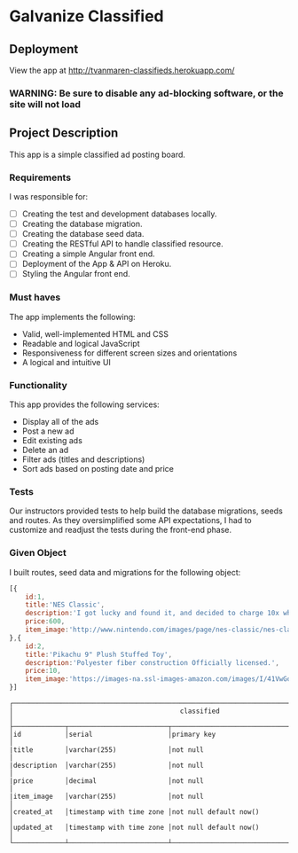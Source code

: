 # Galvanize Classified

## Deployment

View the app at http://tvanmaren-classifieds.herokuapp.com/
### WARNING: Be sure to disable any ad-blocking software, or the site will not load

## Project Description

This app is a simple classified ad posting board.

### Requirements

I was responsible for:

- [ ] Creating the test and development databases locally.
- [ ] Creating the database migration.
- [ ] Creating the database seed data.
- [ ] Creating the RESTful API to handle classified resource.
- [ ] Creating a simple Angular front end.
- [ ] Deployment of the App & API on Heroku.
- [ ] Styling the Angular front end.

### Must haves

The app implements the following:

- Valid, well-implemented HTML and CSS
- Readable and logical JavaScript
- Responsiveness for different screen sizes and orientations
- A logical and intuitive UI

### Functionality

This app provides the following services:

- Display all of the ads
- Post a new ad
- Edit existing ads
- Delete an ad
- Filter ads (titles and descriptions)
- Sort ads based on posting date and price

### Tests

Our instructors provided tests to help build the database migrations, seeds and routes. As they oversimplified some API expectations, I had to customize and readjust the tests during the front-end phase.

### Given Object

I built routes, seed data and migrations for the following object:

```javascript
[{
	id:1,
  	title:'NES Classic',
  	description:'I got lucky and found it, and decided to charge 10x what it was worth.',
	price:600,
	item_image:'http://www.nintendo.com/images/page/nes-classic/nes-classic-edition-box.png'
},{
	id:2,
  	title:'Pikachu 9" Plush Stuffed Toy',
  	description:'Polyester fiber construction Officially licensed.',
	price:10,
	item_image:'https://images-na.ssl-images-amazon.com/images/I/41VwGotRZsL._SY300_.jpg'
}]
```

```text
┌──────────────────────────────────────────────────────────────────────────────────────────┐
│                                          classified                                      │
├─────────────┬─────────────────────────┬──────────────────────────────────────────────────┤
│id           │serial                   │primary key                                       │
|title        │varchar(255)             │not null                                          │
|description  │varchar(255)             │not null                                          │      
|price        │decimal                  │not null                                          │      
|item_image   │varchar(255)             │not null                                          │
│created_at   │timestamp with time zone │not null default now()                            │
│updated_at   │timestamp with time zone │not null default now()                            │
└─────────────┴─────────────────────────┴──────────────────────────────────────────────────┘
```
